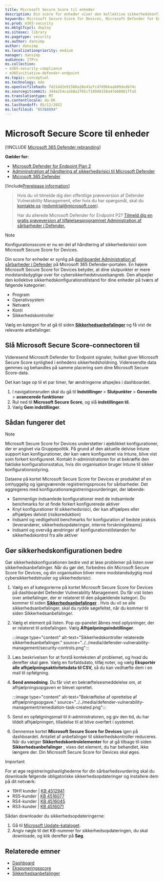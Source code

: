 ```yaml
---
title: Microsoft Secure Score til enheder
description: Din score for enheder viser den kollektive sikkerhedskonfigurationstilstand for dine enheder på tværs af program, operativsystem, netværk, konti og sikkerhedskontroller.
keywords: Microsoft Secure Score for Devices, Microsoft Defender for Endpoint Microsoft Secure Score for Devices, secure score, configuration score, Håndtering af trusler og sikkerhedsrisici, sikkerhedskontroller, forbedringsmuligheder, sikkerhedskonfigurationsscore over tid, sikkerhedsholdning, baseline
ms.prod: m365-security
ms.mktglfcycl: deploy
ms.sitesec: library
ms.pagetype: security
ms.author: dansimp
author: dansimp
ms.localizationpriority: medium
manager: dansimp
audience: ITPro
ms.collection:
- m365-security-compliance
- m365initiative-defender-endpoint
ms.topic: conceptual
ms.technology: mde
ms.openlocfilehash: fd214d2e91568a28e41efc47d9bbaab09dedb74c
ms.sourcegitcommit: 344a254ca268a2f65cf199d9158a47e08861ffa5
ms.translationtype: MT
ms.contentlocale: da-DK
ms.lasthandoff: 05/12/2022
ms.locfileid: "65368894"
---
```

# <a name="microsoft-secure-score-for-devices"></a>Microsoft Secure Score til enheder

[!INCLUDE [Microsoft 365 Defender rebranding](../../includes/microsoft-defender.md)]

**Gælder for:**

- [Microsoft Defender for Endpoint Plan 2](https://go.microsoft.com/fwlink/?linkid=2154037)
- [Admininstration af håndtering af sikkerhedsrisici til Microsoft Defender](index.yml)
- [Microsoft 365 Defender](https://go.microsoft.com/fwlink/?linkid=2118804)

[!include[Prerelease information](../../includes/prerelease.md)]

> Hvis du vil tilmelde dig den offentlige prøveversion af Defender Vulnerability Management, eller hvis du har spørgsmål, skal du [kontakte os](mailto:mdvmtrial@microsoft.com) (mdvmtrial@microsoft.com).
>
> Har du allerede Microsoft Defender for Endpoint P2? [Tilmeld dig en gratis prøveversion af tilføjelsesprogrammet Administration af sårbarheder i Defender.](https://signup.microsoft.com/get-started/signup?products=5908ecaa-b8a7-4a04-b6c0-d44fd934b6f2)

> [!NOTE]
> Konfigurationsscore er nu en del af håndtering af sikkerhedsrisici som Microsoft Secure Score for Devices.

Din score for enheder er synlig på [dashboardet Administration af sårbarheder i Defender](tvm-dashboard-insights.md) på Microsoft 365 Defender-portalen. En højere Microsoft Secure Score for Devices betyder, at dine slutpunkter er mere modstandsdygtige over for cybersikkerhedstrusselsangreb. Den afspejler den kollektive sikkerhedskonfigurationstilstand for dine enheder på tværs af følgende kategorier:

- Program
- Operativsystem
- Netværk
- Konti
- Sikkerhedskontroller

Vælg en kategori for at gå til siden [**Sikkerhedsanbefalinger**](tvm-security-recommendation.md) og få vist de relevante anbefalinger.

## <a name="turn-on-the-microsoft-secure-score-connector"></a>Slå Microsoft Secure Score-connectoren til

Videresend Microsoft Defender for Endpoint signaler, hvilket giver Microsoft Secure Score synlighed i enhedens sikkerhedsholdning. Videresendte data gemmes og behandles på samme placering som dine Microsoft Secure Score-data.

Det kan tage op til et par timer, før ændringerne afspejles i dashboardet.

1. I navigationsruden skal du gå til **Indstillinger** \> **Slutpunkter** \> **Generelle** \> **avancerede funktioner**
2. Rul ned til **Microsoft Secure Score**, og slå **indstillingen til.**
3. Vælg **Gem indstillinger**.

## <a name="how-it-works"></a>Sådan fungerer det

> [!NOTE]
> Microsoft Secure Score for Devices understøtter i øjeblikket konfigurationer, der er angivet via Gruppepolitik. På grund af den aktuelle delvise Intune support kan konfigurationer, der kan være konfigureret via Intune, blive vist som forkert konfigureret. Kontakt it-administratoren for at bekræfte den faktiske konfigurationsstatus, hvis din organisation bruger Intune til sikker konfigurationsstyring.

Dataene på kortet Microsoft Secure Score for Devices er produktet af en omhyggelig og igangværende registreringsproces for sårbarheder. Det aggregeres med konfigurationsregistreringsvurderinger, der løbende:

- Sammenlign indsamlede konfigurationer med de indsamlede benchmarks for at finde forkert konfigurerede aktiver
- Knyt konfigurationer til sikkerhedsrisici, der kan afhjælpes eller afhjælpes delvist (risikoreduktion)
- Indsaml og vedligehold benchmarks for konfiguration af bedste praksis (leverandører, sikkerhedsopdateringer, interne forskningsteams)
- Indsaml og overvåg ændringer af konfigurationstilstanden for sikkerhedskontrol fra alle aktiver

## <a name="improve-your-security-configuration"></a>Gør sikkerhedskonfigurationen bedre

Gør sikkerhedskonfigurationen bedre ved at løse problemer på listen over sikkerhedsanbefalinger. Når du gør det, forbedres din Microsoft Secure Score for Devices, og din organisation bliver mere modstandsdygtig mod cybersikkerhedstrusler og sikkerhedsrisici.

1. Vælg en af kategorierne på kortet Microsoft Secure Score for Devices på dashboardet Defender Vulnerability Management. Du får vist listen over anbefalinger, der er relateret til den pågældende kategori. Du kommer til siden [**Sikkerhedsanbefalinger**](tvm-security-recommendation.md) . Hvis du vil se alle sikkerhedsanbefalinger, skal du rydde søgefeltet, når du kommer til siden Sikkerhedsanbefalinger.

2. Vælg et element på listen. Pop op-panelet åbnes med oplysninger, der er relateret til anbefalingen. Vælg **Afhjælpningsindstillinger**.

   :::image type="content" alt-text="Sikkerhedskontroller relaterede sikkerhedsanbefalinger." source="../../media/defender-vulnerability-management/security-controls.png":::

3. Læs beskrivelsen for at forstå konteksten af problemet, og hvad du derefter skal gøre. Vælg en forfaldsdato, tilføj noter, og vælg **Eksportér alle afhjælpningsaktivitetsdata til CSV,** så du kan vedhæfte dem i en mail til opfølgning.

4. **Send anmodning**. Du får vist en bekræftelsesmeddelelse om, at afhjælpningsopgaven er blevet oprettet.

   :::image type="content" alt-text="Bekræftelse af oprettelse af afhjælpningsopgave." source="../../media/defender-vulnerability-management/remediation-task-created.png":::

5. Send en opfølgningsmail til it-administratoren, og giv den tid, du har tildelt afhjælpningen, tilladelse til at blive overført i systemet.

6. Gennemse kortet **Microsoft Secure Score for Devices** igen på dashboardet. Antallet af anbefalinger til sikkerhedskontroller reduceres. Når du vælger **Sikkerhedskontrolelementer** for at gå tilbage til siden **Sikkerhedsanbefalinger** , vises det element, du har behandlet, ikke længere der. Din Microsoft Secure Score for Devices skal øges.

> [!IMPORTANT]
>For at øge registreringshastighederne for din sårbarhedsvurdering skal du downloade følgende obligatoriske sikkerhedsopdateringer og installere dem på dit netværk:
>
> - 19H1 kunder | [KB 4512941](https://support.microsoft.com/help/4512941/windows-10-update-kb4512941)
> - RS5-kunder | [KB 4516077](https://support.microsoft.com/help/4516077/windows-10-update-kb4516077)
> - RS4-kunder | [KB 4516045](https://support.microsoft.com/help/4516045/windows-10-update-kb4516045)
> - RS3-kunder | [KB 4516071](https://support.microsoft.com/help/4516071/windows-10-update-kb4516071)
>
> Sådan downloader du sikkerhedsopdateringerne:
>
> 1. Gå til [Microsoft Update-kataloget](https://www.catalog.update.microsoft.com/home.aspx).
> 2. Angiv nøgle til det KB-nummer for sikkerhedsopdateringen, du skal downloade, og klik derefter på **Søg**.

## <a name="related-topics"></a>Relaterede emner

- [Dashboard](tvm-dashboard-insights.md)
- [Eksponeringsscore](tvm-exposure-score.md)
- [Sikkerhedsanbefalinger](tvm-security-recommendation.md)
